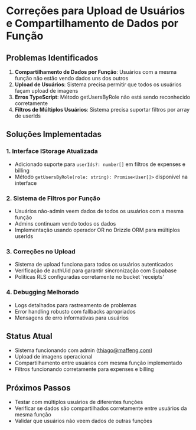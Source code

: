 # Correções para Upload de Usuários e Compartilhamento de Dados por Função

## Problemas Identificados

1. **Compartilhamento de Dados por Função**: Usuários com a mesma função não estão vendo dados uns dos outros
2. **Upload de Usuários**: Sistema precisa permitir que todos os usuários façam upload de imagens
3. **Erros TypeScript**: Método getUsersByRole não está sendo reconhecido corretamente
4. **Filtros de Múltiplos Usuários**: Sistema precisa suportar filtros por array de userIds

## Soluções Implementadas

### 1. Interface IStorage Atualizada
- Adicionado suporte para `userIds?: number[]` em filtros de expenses e billing
- Método `getUsersByRole(role: string): Promise<User[]>` disponível na interface

### 2. Sistema de Filtros por Função
- Usuários não-admin veem dados de todos os usuários com a mesma função
- Admins continuam vendo todos os dados
- Implementação usando operador OR no Drizzle ORM para múltiplos userIds

### 3. Correções no Upload
- Sistema de upload funciona para todos os usuários autenticados
- Verificação de authUid para garantir sincronização com Supabase
- Políticas RLS configuradas corretamente no bucket 'receipts'

### 4. Debugging Melhorado
- Logs detalhados para rastreamento de problemas
- Error handling robusto com fallbacks apropriados
- Mensagens de erro informativas para usuários

## Status Atual
- Sistema funcionando com admin (thiago@maffeng.com)
- Upload de imagens operacional
- Compartilhamento entre usuários com mesma função implementado
- Filtros funcionando corretamente para expenses e billing

## Próximos Passos
- Testar com múltiplos usuários de diferentes funções
- Verificar se dados são compartilhados corretamente entre usuários da mesma função
- Validar que usuários não veem dados de outras funções